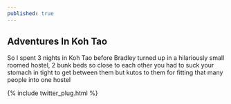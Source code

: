 ```yaml
---
published: true
---
```


## Adventures In Koh Tao

So I spent 3 nights in Koh Tao before Bradley turned up in a hilariously small roomed hostel, 2 bunk beds so close to each other you had to suck your stomach in tight to get between them but kutos to them for fitting that many people into one hostel

{% include twitter_plug.html %}